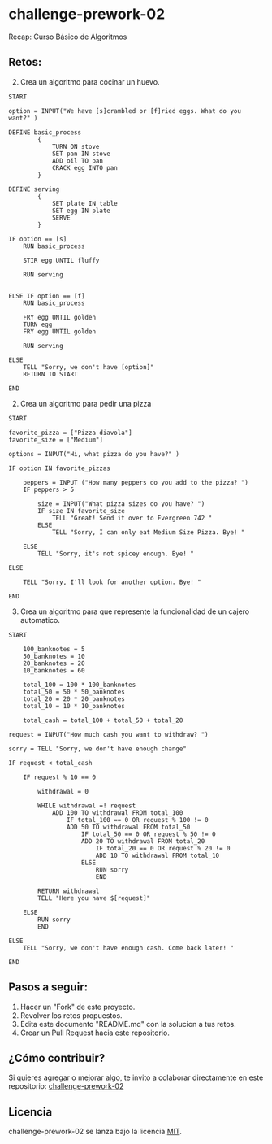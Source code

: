 # challenge-prework-02
Recap: Curso Básico de Algoritmos

## Retos:

2. Crea un algoritmo para cocinar un huevo.

```
START 

option = INPUT("We have [s]crambled or [f]ried eggs. What do you want?" )

DEFINE basic_process
        { 
            TURN ON stove
            SET pan IN stove
            ADD oil TO pan
            CRACK egg INTO pan
        }

DEFINE serving
        {
            SET plate IN table
            SET egg IN plate
            SERVE
        }

IF option == [s] 
    RUN basic_process

    STIR egg UNTIL fluffy

    RUN serving


ELSE IF option == [f]
    RUN basic_process

    FRY egg UNTIL golden
    TURN egg
    FRY egg UNTIL golden

    RUN serving

ELSE
    TELL "Sorry, we don't have [option]"
    RETURN TO START

END
```

2. Crea un algoritmo para pedir una pizza

```
START

favorite_pizza = ["Pizza diavola"]
favorite_size = ["Medium"]

options = INPUT("Hi, what pizza do you have?" )

IF option IN favorite_pizzas

    peppers = INPUT ("How many peppers do you add to the pizza? ")
    IF peppers > 5

        size = INPUT("What pizza sizes do you have? ")
        IF size IN favorite_size
            TELL "Great! Send it over to Evergreen 742 " 
        ELSE
            TELL "Sorry, I can only eat Medium Size Pizza. Bye! "

    ELSE
        TELL "Sorry, it's not spicey enough. Bye! "

ELSE

    TELL "Sorry, I'll look for another option. Bye! "

END
```

3. Crea un algoritmo para que represente la funcionalidad de un cajero automatico.

```
START

    100_banknotes = 5
    50_banknotes = 10
    20_banknotes = 20
    10_banknotes = 60

    total_100 = 100 * 100_banknotes
    total_50 = 50 * 50_banknotes
    total_20 = 20 * 20_banknotes
    total_10 = 10 * 10_banknotes

    total_cash = total_100 + total_50 + total_20

request = INPUT("How much cash you want to withdraw? ")

sorry = TELL "Sorry, we don't have enough change" 

IF request < total_cash
    
    IF request % 10 == 0

        withdrawal = 0

        WHILE withdrawal =! request
            ADD 100 TO withdrawal FROM total_100
                IF total_100 == 0 OR request % 100 != 0
                ADD 50 TO withdrawal FROM total_50
                    IF total_50 == 0 OR request % 50 != 0
                    ADD 20 TO withdrawal FROM total_20
                        IF total_20 == 0 OR request % 20 != 0
                        ADD 10 TO withdrawal FROM total_10                
                    ELSE 
                        RUN sorry
                        END

        RETURN withdrawal
        TELL "Here you have $[request]"

    ELSE 
        RUN sorry
        END

ELSE
    TELL "Sorry, we don't have enough cash. Come back later! "

END
```

## Pasos a seguir:

1. Hacer un "Fork" de este proyecto.
2. Revolver los retos propuestos.
3. Edita este documento "README.md" con la solucion a tus retos.
4. Crear un Pull Request hacia este repositorio.

## ¿Cómo contribuir?

Si quieres agregar o mejorar algo, te invito a colaborar directamente en este repositorio: [challenge-prework-02](https://github.com/platzimaster/challenge-prework-01/)

## Licencia

challenge-prework-02 se lanza bajo la licencia [MIT](https://opensource.org/licenses/MIT).

